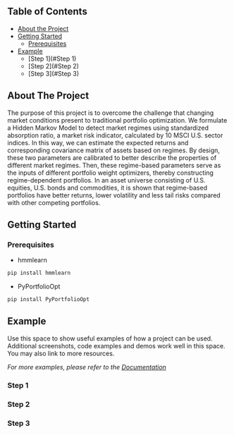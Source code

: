 <!--
*** Thanks for checking out this README Template. If you have a suggestion that would
*** make this better, please fork the repo and create a pull request or simply open
*** an issue with the tag "enhancement".
*** Thanks again! Now go create something AMAZING! :D
-->





<!-- PROJECT SHIELDS -->
<!--
*** I'm using markdown "reference style" links for readability.
*** Reference links are enclosed in brackets [ ] instead of parentheses ( ).
*** See the bottom of this document for the declaration of the reference variables
*** for contributors-url, forks-url, etc. This is an optional, concise syntax you may use.
*** https://www.markdownguide.org/basic-syntax/#reference-style-links
-->







<!-- TABLE OF CONTENTS -->
## Table of Contents

* [About the Project](#about-the-project)
* [Getting Started](#getting-started)
  * [Prerequisites](#prerequisites)
* [Example](#Example)
  * [Step 1](#Step 1)
  * [Step 2](#Step 2)
  * [Step 3](#Step 3)
  



<!-- ABOUT THE PROJECT -->
## About The Project
The purpose of this project is to overcome the challenge that changing market conditions present to traditional portfolio optimization. We formulate a Hidden Markov Model to detect market regimes using standardized absorption ratio, a market risk indicator, calculated by 10 MSCI U.S. sector indices. In this way, we can estimate the expected returns and corresponding covariance matrix of assets based on regimes. By design, these two parameters are calibrated to better describe the properties of different market regimes. Then, these regime-based parameters serve as the inputs of different portfolio weight optimizers, thereby constructing regime-dependent portfolios. In an asset universe consisting of U.S. equities, U.S. bonds and commodities, it is shown that regime-based portfolios have better returns, lower volatility and less tail risks compared with other competing portfolios.


<!-- GETTING STARTED -->
## Getting Started

### Prerequisites

* hmmlearn
```sh
pip install hmmlearn
```
* PyPortfolioOpt
```sh
pip install PyPortfolioOpt
```



<!-- EXAMPLE -->
## Example

Use this space to show useful examples of how a project can be used. Additional screenshots, code examples and demos work well in this space. You may also link to more resources.

_For more examples, please refer to the [Documentation](https://example.com)_

### Step 1
### Step 2
### Step 3
